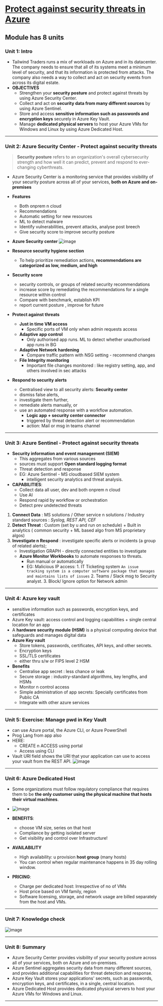 # [ Protect against security threats in Azure](https://docs.microsoft.com/en-us/learn/modules/protect-against-security-threats-azure/?ns-enrollment-type=LearningPath&ns-enrollment-id=learn.az-900-describe-general-security-network-security-features)
## Module has 8 units
### Unit 1: Intro
- Tailwind Traders runs a mix of workloads on Azure and in its datacenter. The company needs to ensure that all of its systems meet a minimum level of security, and that its information is protected from attacks. The company also needs a way to collect and act on security events from across its digital estate.
- **OBJECTIVES**
  - Strengthen your **security posture** and protect against threats by using Azure Security Center.
  - Collect and act on **security data from many different sources** by using Azure Sentinel.
  - Store and access **sensitive information such as passwords and encryption keys** securely in Azure Key Vault.
  - Manage **dedicated physical servers** to host your Azure VMs for Windows and Linux by using Azure Dedicated Host.
---
### Unit 2: Azure Security Center - Protect against security threats 
>**Security posture** refers to an organization's overall cybersecurity strength and how well it can predict, prevent and respond to ever-changing cyberthreats.
- Azure Security Center is a monitoring service that provides visibility of your security posture across all of your services, **both on Azure and on-premises**
- **Features**
  - Both onprem n cloud
  - Recommendations
  - Automatic setting for new resources
  - ML to detect malware
  - Identify vulnerabilities, prevent attacks, analyse post breech
  - Give security score to improve security posture
- **Azure Security center**
![image](https://user-images.githubusercontent.com/43994542/119927819-d46fdd80-bf97-11eb-991d-ca2d99f03c84.png)
- **Resource security hygiene section**
  - To help prioritize remediation actions, **recommendations are categorized as low, medium, and high**
- **Security score**
  -  security controls, or groups of related security recommendations
  -  increase score by remediating the recommendations for a single resource within control
  -  Compare with benchmark, establish KPI
  -  report current posture , improve for future

- **Protect against threats**
  - **Just in time VM access**
    - Specific ports of VM only when admin requests access
  - **Adaptive app control**
    - Only authorised app runs. ML to detect whether unauthorised app runs in BG
  - **Adaptive Network hardening**
    - Compare traffic pattern with NSG setting - recommend changes
  - **File Integrity monitoring** 
    - Important file changes monitored : like registry setting, app, and others involved in sec attacks

- **Respond to security alerts**
  - Centralised view to all security alerts: **Security center**
  - dismiss false alerts,
  - investigate them further,
  - remediate alerts manually, or 
  - use an automated response with a workflow automation.
    - **Logic app + security center connector**
    - triggered by threat detection alert or recommendation
    - action: Mail or msg in teams channel
  
 

---
### Unit 3: Azure Sentinel - Protect against security threats 
- **Security information and event management (SIEM)**
  - This aggregates from various sources
  - sources must support **Open standard logging format**
  - Threat detection and response
  - EG: Azure Sentinel - MS cloudbased SIEM system
    - intelligent security analytics and threat analysis.
- **CAPABILITIES**:
  - Collect data all user, dev and both onprem n cloud
  - Use AI
  - Respond rapid by workflow or orchestration
  - Detect prev undetected threats
1. **Connect Data** : MS solutions / Other service n solutions / Industry standard sources : _Syslog, REST API, CEF_
2. **Detect Threat** : Custom (set by u and run on schedule) + Built in analytics ( common security + ML based algo from MS proprietary algos)
3. **Investigate n Respond** : investigate specific alerts or incidents (a group of related alerts); 
    - Investigation GRAPH - directly connected entities to investigate
    - **Azure Monitor Workbooks** to automate responses to threats.
      - Run manual or automatically
      - EG: Malicious IP access: 1. IT Ticketing system   `An issue tracking system is a computer software package that manages and maintains lists of issues` 2. Teams / Slack msg to Security analyst. 3. Block/ Ignore option for Network admin 
 
---
### Unit 4: Azure key vault
- sensitive information such as passwords, encryption keys, and certificates
- Azure Key vault: access control and logging capabilities + single central location for an app
- A **hardware security module (HSM)** is a physical computing device that safeguards and manages digital data
- **Azure Key vault**
  - Store tokens, passwords, certificates, API keys, and other secrets.
  - Encryption keys
  - SSL/TLS certificates
  - either thru s/w or FIPS level 2 HSM 
- **Benefits**
  - Centralise app secret : less chance or leak
  - Secure storage : industry-standard algorithms, key lengths, and HSMs
  - Monitor n control access
  - Simple administration of app secrets: Specially certificates from Public CA
  - Integrate with other azure services

---
### Unit 5: Exercise: Manage pwd in Key Vault
- can use Azure portal, the Azure CLI, or Azure PowerShell
- Prog Lang from app also
- HERE:
  - CREATE n ACCESS using portal
  - Access using CLI
- Vault URI field shows the URI that your application can use to access your vault from the REST API.
![image](https://user-images.githubusercontent.com/43994542/119966874-617f5a80-bfc9-11eb-82ce-3e13f462b5e7.png)

---
### Unit 6: Azure Dedicated Host
- Some organizations must follow regulatory compliance that requires them to be **the only customer using the physical machine that hosts their virtual machines**. 

-   ![image](https://user-images.githubusercontent.com/43994542/119967352-e5394700-bfc9-11eb-9605-bcb4670d6c50.png)

- **BENEFITS**:
  - choose VM size, series on that host
  - Compliance by getting isolated server
  - Get visibility and control over Infrastructure!

- **AVAILABILITY** 
  - High availability: u provision **host group** (many hosts) 
  - You can control when regular maintenance happens in 35 day rolling window. 
- **PRICING**: 
  - Charge per dedicated host: Irrespective of no of VMs
  - Host price based on VM family, region
  - Software licensing, storage, and network usage are billed separately from the host and VMs. 
---
### Unit 7: Knowledge check
![image](https://user-images.githubusercontent.com/43994542/119968406-0e0e0c00-bfcb-11eb-946f-10d838d95970.png)

---
### Unit 8: Summary
  - Azure Security Center provides visibility of your security posture across all of your services, both on Azure and on-premises.
  - Azure Sentinel aggregates security data from many different sources, and provides additional capabilities for threat detection and response.
  - Azure Key Vault stores your applications' secrets, such as passwords, encryption keys, and certificates, in a single, central location.
  - Azure Dedicated Host provides dedicated physical servers to host your Azure VMs for Windows and Linux.

---

